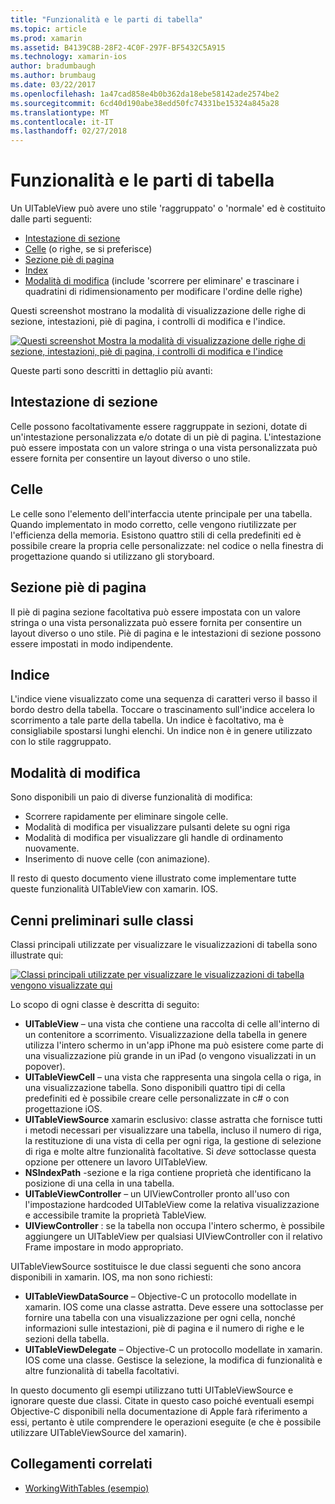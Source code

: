 ```yaml
---
title: "Funzionalità e le parti di tabella"
ms.topic: article
ms.prod: xamarin
ms.assetid: B4139C8B-28F2-4C0F-297F-BF5432C5A915
ms.technology: xamarin-ios
author: bradumbaugh
ms.author: brumbaug
ms.date: 03/22/2017
ms.openlocfilehash: 1a47cad858e4b0b362da18ebe58142ade2574be2
ms.sourcegitcommit: 6cd40d190abe38edd50fc74331be15324a845a28
ms.translationtype: MT
ms.contentlocale: it-IT
ms.lasthandoff: 02/27/2018
---
```

# <a name="table-parts-and-functionality"></a>Funzionalità e le parti di tabella

Un UITableView può avere uno stile 'raggruppato' o 'normale' ed è costituito dalle parti seguenti:

-  [Intestazione di sezione](#Section_Header)
-  [Celle](#Cells) (o righe, se si preferisce)
-  [Sezione piè di pagina](#Section_Footer)
-  [Index](#Index)
-  [Modalità di modifica](#Edit_Features) (include 'scorrere per eliminare' e trascinare i quadratini di ridimensionamento per modificare l'ordine delle righe) 


Questi screenshot mostrano la modalità di visualizzazione delle righe di sezione, intestazioni, piè di pagina, i controlli di modifica e l'indice.

 [ ![](table-parts-and-functionality-images/image1a.png "Questi screenshot Mostra la modalità di visualizzazione delle righe di sezione, intestazioni, piè di pagina, i controlli di modifica e l'indice")](table-parts-and-functionality-images/image1a.png)

Queste parti sono descritti in dettaglio più avanti:

 <a name="Section_Header" />


## <a name="section-header"></a>Intestazione di sezione

Celle possono facoltativamente essere raggruppate in sezioni, dotate di un'intestazione personalizzata e/o dotate di un piè di pagina. L'intestazione può essere impostata con un valore stringa o una vista personalizzata può essere fornita per consentire un layout diverso o uno stile.

 <a name="Cells" />


## <a name="cells"></a>Celle

Le celle sono l'elemento dell'interfaccia utente principale per una tabella. Quando implementato in modo corretto, celle vengono riutilizzate per l'efficienza della memoria. Esistono quattro stili di cella predefiniti ed è possibile creare la propria celle personalizzate: nel codice o nella finestra di progettazione quando si utilizzano gli storyboard.


## <a name="section-footer"></a>Sezione piè di pagina

Il piè di pagina sezione facoltativa può essere impostata con un valore stringa o una vista personalizzata può essere fornita per consentire un layout diverso o uno stile. Piè di pagina e le intestazioni di sezione possono essere impostati in modo indipendente.

 <a name="Index" />


## <a name="index"></a>Indice

L'indice viene visualizzato come una sequenza di caratteri verso il basso il bordo destro della tabella.
Toccare o trascinamento sull'indice accelera lo scorrimento a tale parte della tabella. Un indice è facoltativo, ma è consigliabile spostarsi lunghi elenchi. Un indice non è in genere utilizzato con lo stile raggruppato.

 <a name="Edit_Features" />


## <a name="editing-mode"></a>Modalità di modifica

Sono disponibili un paio di diverse funzionalità di modifica:

-  Scorrere rapidamente per eliminare singole celle.
-  Modalità di modifica per visualizzare pulsanti delete su ogni riga 
-  Modalità di modifica per visualizzare gli handle di ordinamento nuovamente. 
-  Inserimento di nuove celle (con animazione).


Il resto di questo documento viene illustrato come implementare tutte queste funzionalità UITableView con xamarin. IOS.

 <a name="Classes_Overview" />


## <a name="classes-overview"></a>Cenni preliminari sulle classi

Classi principali utilizzate per visualizzare le visualizzazioni di tabella sono illustrate qui:

 [ ![](table-parts-and-functionality-images/classdiagram.png "Classi principali utilizzate per visualizzare le visualizzazioni di tabella vengono visualizzate qui")](table-parts-and-functionality-images/classdiagram.png)

Lo scopo di ogni classe è descritta di seguito:

-   **UITableView** – una vista che contiene una raccolta di celle all'interno di un contenitore a scorrimento. Visualizzazione della tabella in genere utilizza l'intero schermo in un'app iPhone ma può esistere come parte di una visualizzazione più grande in un iPad (o vengono visualizzati in un popover). 
-   **UITableViewCell** – una vista che rappresenta una singola cella o riga, in una visualizzazione tabella. Sono disponibili quattro tipi di cella predefiniti ed è possibile creare celle personalizzate in c# o con progettazione iOS. 
-   **UITableViewSource** xamarin esclusivo: classe astratta che fornisce tutti i metodi necessari per visualizzare una tabella, incluso il numero di riga, la restituzione di una vista di cella per ogni riga, la gestione di selezione di riga e molte altre funzionalità facoltative. Si *deve* sottoclasse questa opzione per ottenere un lavoro UITableView. 
-   **NSIndexPath** -sezione e la riga contiene proprietà che identificano la posizione di una cella in una tabella. 
-   **UITableViewController** – un UIViewController pronto all'uso con l'impostazione hardcoded UITableView come la relativa visualizzazione e accessibile tramite la proprietà TableView. 
-   **UIViewController** : se la tabella non occupa l'intero schermo, è possibile aggiungere un UITableView per qualsiasi UIViewController con il relativo Frame impostare in modo appropriato. 


UITableViewSource sostituisce le due classi seguenti che sono ancora disponibili in xamarin. IOS, ma non sono richiesti:

-   **UITableViewDataSource** – Objective-C un protocollo modellate in xamarin. IOS come una classe astratta. Deve essere una sottoclasse per fornire una tabella con una visualizzazione per ogni cella, nonché informazioni sulle intestazioni, piè di pagina e il numero di righe e le sezioni della tabella. 
-   **UITableViewDelegate** – Objective-C un protocollo modellate in xamarin. IOS come una classe. Gestisce la selezione, la modifica di funzionalità e altre funzionalità di tabella facoltativi. 


In questo documento gli esempi utilizzano tutti UITableViewSource e ignorare queste due classi. Citate in questo caso poiché eventuali esempi Objective-C disponibili nella documentazione di Apple farà riferimento a essi, pertanto è utile comprendere le operazioni eseguite (e che è possibile utilizzare UITableViewSource del xamarin).


## <a name="related-links"></a>Collegamenti correlati

- [WorkingWithTables (esempio)](https://developer.xamarin.com/samples/monotouch/WorkingWithTables)
